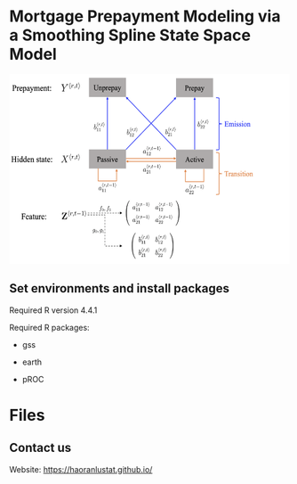 # Mortgage Prepayment Modeling via a Smoothing Spline State Space Model

<img src="illu_1.png" width="560" height="340" />


## Set environments and install packages

Required R version 4.4.1

Required R packages:

- gss

- earth

- pROC

# Files

## Contact us

Website: https://haoranlustat.github.io/

